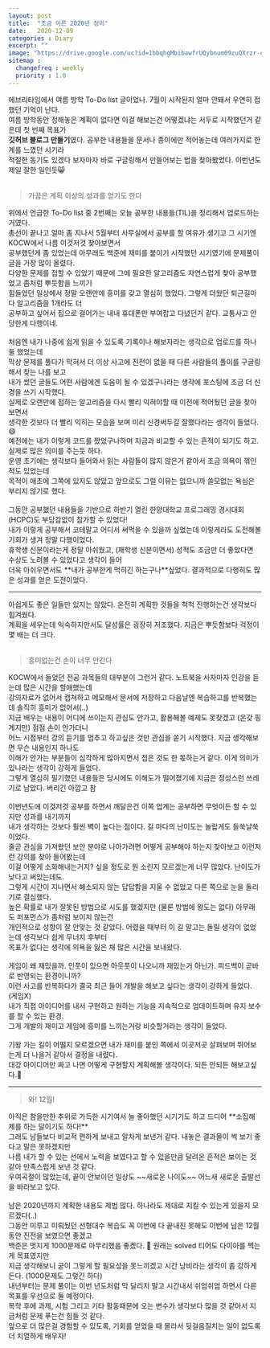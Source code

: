 ```yaml
---
layout: post
title:  "조금 이른 2020년 정리"
date:   2020-12-09
categories : Diary
excerpt: ""
image: "https://drive.google.com/uc?id=1bbqhgMbibawfrUQybnum09zuQXrzr-qW"
sitemap :
  changefreq : weekly
  priority : 1.0
---
```


에브리타임에서 여름 방학 To-Do list 글이었나. 7월이 시작된지 얼마 안돼서 우연히 접했던 기억이 난다.<br>
여름 방학동안 정해놓은 계획이 없다면 이걸 해보는건 어떻겠냐는 서두로 시작했던거 같은데 첫 번째 목표가<br>
**깃허브 블로그 만들기**였다. 공부한 내용들을 문서나 종이에만 적어놓는데 여러가지로 한계를 느꼈던 시기라<br>
적절한 동기도 있겠다 보자마자 바로 구글링해서 만들어보는 법을 찾아봤었다. 이번년도 제일 잘한 일인듯😸<br>
<br>
<blockquote>
가끔은 계획 이상의 성과를 얻기도 한다
</blockquote>
위에서 언급한 To-Do list 중 2번째는 오늘 공부한 내용들(TIL)을 정리해서 업로드하는 거였다.<br>
총선이 끝나고 얼마 좀 지나서 5월부터 사무실에서 공부를 할 여유가 생기고 그 시기엔 KOCW에서 나름 이것저것 찾아보면서<br>
공부했던게 좀 있었는데 아무래도 백준에 재미를 붙이기 시작했던 시기였기에 문제풀이 글을 가장 많이 올렸다.<br>
다양한 문제를 접할 수 있었기 때문에 그에 필요한 알고리즘도 자연스럽게 찾아 공부했었고 좀처럼 뿌듯함을 느끼기<br>
힘들었던 일상에서 정말 오랜만에 흥미를 갖고 열심히 했었다. 그렇게 더웠던 퇴근길마다 알고리즘을 1개라도 더<br>
공부하고 싶어서 집으로 걸어가는 내내 휴대폰만 부여잡고 다녔던거 같다. 교통사고 안당한게 다행이네.<br>
<br>
처음엔 내가 나중에 쉽게 읽을 수 있도록 기록이나 해보자라는 생각으로 업로드를 하나둘 했었는데<br>
막상 문제를 풀다가 막혀서 더 이상 사고에 진전이 없을 때 다른 사람들의 풀이를 구글링해서 찾는 나를 보고<br>
내가 썼던 글들도 어떤 사람에겐 도움이 될 수 있겠구나라는 생각에 포스팅에 조금 더 신경을 쓰기 시작했다.<br>
실제로 오랜만에 접하는 알고리즘을 다시 빨리 익혀야할 때 이전에 적어뒀던 글을 찾아보면서<br>
생각한 것보다 더 빨리 익히는 모습을 보며 미리 신경써두길 잘했다라는 생각이 들었다. 😄<br>
예전에는 내가 이렇게 코드를 짰었구나하며 지금과 비교할 수 있는 흔적이 되기도 하고. 실제로 많은 의미를 주는듯 하다.<br>
운영 초기에는 생각보다 들어와서 읽는 사람들이 많지 않은거 같아서 조금 의욕이 꺾인 적도 있었는데<br>
목적이 애초에 그쪽에 있지도 않았고 앞으로도 그럴 이유는 없으니까 쓸모없는 욕심은 부리지 않기로 했다.<br>
<br>
그동안 공부했던 내용들을 기반으로 하반기 열린 한양대학교 프로그래밍 경시대회(HCPC)도 부담감없이 참가할 수 있었다!<br>
내가 이렇게 공부해서 코테말고 어디서 써먹을 수 있을까 싶었는데 이렇게라도 도전해볼 기회가 생겨 정말 다행이었다.<br>
휴학생 신분이라는게 정말 아쉬웠고, (재학생 신분이면서) 성적도 조금만 더 좋았다면 수상도 노려볼 수 있었다고 생각이 들어<br>
더욱 아쉬우면서도 **내가 공부한게 먹히긴 하는구나**싶었다. 결과적으로 다행히도 많은 성과를 얻은 도전이었다.

<hr />

아쉽게도 좋은 일들만 있지는 않았다. 온전히 계획한 것들을 척척 진행하는건 생각보다 힘겨웠다.<br>
계획을 세우는데 익숙하지만서도 달성률은 굉장히 저조했다. 지금은 뿌듯함보다 걱정이 몇 배는 더 크다.<br>
<br>
<blockquote>
흥미없는건 손이 너무 안간다
</blockquote>
KOCW에서 들었던 전공 과목들의 대부분이 그런거 같다. 노트북을 사자마자 인강을 듣는데 많은 시간을 할애했는데<br>
강의자료가 없어서 캡쳐하고 메모해서 문서에 저장하고 다음날엔 복습하고를 반복했는데 솔직히 흥미가 없어서(..)<br>
지금 배우는 내용이 어디에 쓰이는지 관심도 안가고, 활용해볼 예제도 못찾겠고 (온갖 핑계지만) 점점 손이 안가더니<br>
어느 시점부터 강의 듣기를 멈추고 하고싶은 것만 관심을 쏟기 시작했다. 지금 생각해보면 무슨 내용인지 하나도<br>
이해가 안가는 부분들이 심각하게 많아지면서 접은 것도 한 몫하는거 같다. 이게 의미가 있나라는 생각이 강하게 들었다.<br>
그렇게 열심히 필기했던 내용들은 당시에도 이해도가 떨어졌기에 지금은 정성스런 쓰레기로 남았다. 버리긴 아깝고 참<br>
<br>
이번년도에 이것저것 공부를 하면서 깨달은건 이쪽 업계는 공부하면 무엇이든 할 수 있지만 성과를 내기까지<br>
내가 생각하는 것보다 훨씬 벽이 높다는 점이다. 길 마다의 난이도는 놀랍게도 들쑥날쑥이었다.<br>
줄곧 관심을 가져왔던 보안 분야로 나아가려면 어떻게 공부해야 하는지 찾아보고 이런저런 강의를 찾아 들어봤는데<br>
이걸 어떻게 소화해내는거지? 싶을 정도로 뭔 소린지 모르겠는게 너무 많았다. 난이도가 낮다고 써있는데도.<br>
그렇게 시간이 지나면서 해소되지 않는 답답함을 지울 수 없었고 다른 쪽으로 눈을 돌리기로 결심했다.<br>
높은 확률로 내가 잘못된 방법으로 시도를 했겠지만 (물론 방법에 왕도는 없다) 아무래도 퍼포먼스가 좀처럼 보이지 않는건<br>
개인적으로 성향이 잘 안맞는 것 같았다. 어렸을 때부터 이 길 말고는 돌릴 생각이 없었는데 생각보다 쉽게 무너지 후부터<br>
목표가 없다는 생각에 의욕을 잃은 채 많은 시간을 보내왔다.<br>
<br>
게임이 왜 재밌을까. 인풋이 있으면 아웃풋이 나오니까 재밌는거 아닌가. 피드백이 곧바로 반영되는 환경이니까?<br>
이런 사고를 반복하다가 결국 최근 들어 개발을 해보고 싶다는 생각이 강하게 들었다. (게임X)<br>
내가 직접 아이디어를 내서 구현하고 원하는 기능을 지속적으로 업데이트하며 유지 보수를 할 수 있는 환경.<br>
그게 개발의 재미고 게임에 흥미를 느끼는거랑 비슷할거라는 생각이 들었다.<br>
<br>
기왕 가는 길이 어떨지 모르겠으면 내가 재미를 붙인 쪽에서 이곳저곳 살펴보며 뛰어보는게 더 나을거 같아서 결정을 내렸다.<br>
대강 아이디어만 짜고 나면 어떻게 구현할지 계획해볼 생각이다. 되든 안되든 해보고싶다.🤪<br>

<hr />

<blockquote>
와! 12월!
</blockquote>
아직은 참을만한 추위로 가득한 시기여서 늘 좋아했던 시기기도 하고 드디어 **소집해제를 하는 달이기도 하다!**<br>
그래도 남들보다 비교적 편하게 보내고 알차게 보낸거 같다. 내놓은 결과물이 썩 보기 좋다고 말은 못하겠지만<br>
나름 내가 할 수 있는 선에서 노력을 보였다고 할 수 있을만큼 달려온 흔적은 보이는 것 같아 만족스럽게 보낸 것 같다.<br>
우여곡절이 많았는데, 끝이 안보이던 일상도 ~~새로운 나이도~~ 어느새 새로운 출발선을 바라보고 있다.<br>
<br>
남은 2020년까지 계획한 내용도 제법 많다. 하나라도 제대로 지킬 수 있는게 있을지 모르겠다(..)<br>
그동안 미루고 미뤄뒀던 선형대수 복습도 꼭 이번에 다 끝내진 못해도 이번에 남은 12월 동안 진전을 보였으면 좋겠고<br>
백준은 멋지게 1000문제로 마무리했음 좋겠다. 💪 원래는 solved 티어도 다이아를 찍는게 목표였지만<br>
지금 생각해보니 굳이 그렇게 할 필요성을 못느끼겠고 시간 낭비라는 생각이 좀 강하게 든다. (1000문제도 그렇긴 하다)
<br>
내년부터는 문제 풀이는 이번 년도처럼 막 달리지 말고 시간내서 쉬엄쉬엄 하면서 다른 목표를 우선으로 둘 예정이다.<br>
복학 후에 과제, 시험 그리고 기타 활동때문에 오는 변수가 생각보다 많을 것 같아서 지금처럼 문제 푸는건 힘들 것 같다.<br>
앞으로 더 많은걸 경험할 수 있도록, 기회를 얻었을 때 몰라서 뒷걸음질치는 일이 없도록 더 치열하게 배우자!

<script src="https://utteranc.es/client.js"
        repo="yooniversal/blog-comments"
        issue-term="pathname"
        theme="github-light"
        crossorigin="anonymous"
        async>
</script>
